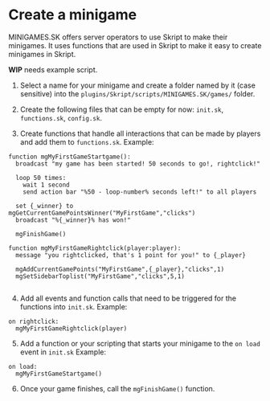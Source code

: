 # Create a minigame
MINIGAMES.SK offers server operators to use Skript to make their minigames.
It uses functions that are used in Skript to make it easy to create minigames in Skript.

**WIP** needs example script.

1. Select a name for your minigame and create a folder named by it (case sensitive) into the `plugins/Skript/scripts/MINIGAMES.SK/games/` folder.

2. Create the following files that can be empty for now: `init.sk`, `functions.sk`, `config.sk`.


3. Create functions that handle all interactions that can be made by players and add them to `functions.sk`.
Example:

```
function mgMyFirstGameStartgame():
  broadcast "my game has been started! 50 seconds to go!, rightclick!"
  
  loop 50 times:
    wait 1 second
    send action bar "%50 - loop-number% seconds left!" to all players

  set {_winner} to mgGetCurrentGamePointsWinner("MyFirstGame","clicks") 
  broadcast "%{_winner}% has won!"

  mgFinishGame()

function mgMyFirstGameRightclick(player:player):
  message "you rightclicked, that's 1 point for you!" to {_player}
  
  mgAddCurrentGamePoints("MyFirstGame",{_player},"clicks",1)
  mgSetSidebarToplist("MyFirstGame","clicks",5,1)
  
```


4. Add all events and function calls that need to be triggered for the functions into `init.sk`.
Example:
```
on rightclick:
  mgMyFirstGameRightclick(player)
```

5. Add a function or your scripting that starts your minigame to the `on load` event in `init.sk`
Example:
```
on load:
  mgMyFirstGameStartgame()
```

6. Once your game finishes, call the `mgFinishGame()` function.



